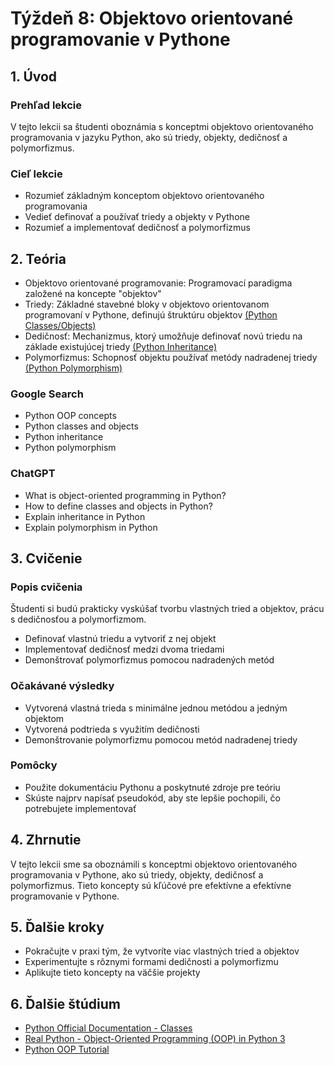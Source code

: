 # Týždeň 8: Objektovo orientované programovanie v Pythone

## 1. Úvod

### Prehľad lekcie

V tejto lekcii sa študenti oboznámia s konceptmi objektovo orientovaného programovania v jazyku Python, ako sú triedy, objekty, dedičnosť a polymorfizmus.

### Cieľ lekcie

- Rozumieť základným konceptom objektovo orientovaného programovania
- Vedieť definovať a používať triedy a objekty v Pythone
- Rozumieť a implementovať dedičnosť a polymorfizmus

## 2. Teória

- Objektovo orientované programovanie: Programovací paradigma založené na koncepte "objektov"
- Triedy: Základné stavebné bloky v objektovo orientovanom programovaní v Pythone, definujú štruktúru objektov [(Python Classes/Objects)](https://www.w3schools.com/python/python_classes.asp)
- Dedičnosť: Mechanizmus, ktorý umožňuje definovať novú triedu na základe existujúcej triedy [(Python Inheritance)](https://www.w3schools.com/python/python_inheritance.asp)
- Polymorfizmus: Schopnosť objektu používať metódy nadradenej triedy [(Python Polymorphism)](https://www.w3schools.com/python/python_polymorphism.asp)

### Google Search

- Python OOP concepts
- Python classes and objects
- Python inheritance
- Python polymorphism

### ChatGPT

- What is object-oriented programming in Python?
- How to define classes and objects in Python?
- Explain inheritance in Python
- Explain polymorphism in Python

## 3. Cvičenie

### Popis cvičenia

Študenti si budú prakticky vyskúšať tvorbu vlastných tried a objektov, prácu s dedičnosťou a polymorfizmom.

- Definovať vlastnú triedu a vytvoriť z nej objekt
- Implementovať dedičnosť medzi dvoma triedami
- Demonštrovať polymorfizmus pomocou nadradených metód

### Očakávané výsledky

- Vytvorená vlastná trieda s minimálne jednou metódou a jedným objektom
- Vytvorená podtrieda s využitím dedičnosti
- Demonštrovanie polymorfizmu pomocou metód nadradenej triedy

### Pomôcky

- Použite dokumentáciu Pythonu a poskytnuté zdroje pre teóriu
- Skúste najprv napísať pseudokód, aby ste lepšie pochopili, čo potrebujete implementovať

## 4. Zhrnutie

V tejto lekcii sme sa oboznámili s konceptmi objektovo orientovaného programovania v Pythone, ako sú triedy, objekty, dedičnosť a polymorfizmus. Tieto koncepty sú kľúčové pre efektívne a efektívne programovanie v Pythone.

## 5. Ďalšie kroky

- Pokračujte v praxi tým, že vytvoríte viac vlastných tried a objektov
- Experimentujte s rôznymi formami dedičnosti a polymorfizmu
- Aplikujte tieto koncepty na väčšie projekty

## 6. Ďalšie štúdium

- [Python Official Documentation - Classes](https://docs.python.org/3/tutorial/classes.html)
- [Real Python - Object-Oriented Programming (OOP) in Python 3](https://realpython.com/python3-object-oriented-programming/)
- [Python OOP Tutorial](https://www.python-course.eu/python3_object_oriented_programming.php)